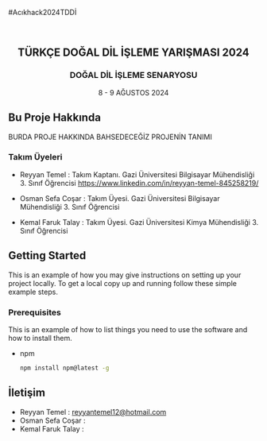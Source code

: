 #Acıkhack2024TDDİ

<br />
<div align="center">
  <h2 align="center">TÜRKÇE DOĞAL DİL İŞLEME YARIŞMASI 2024 </h2>
  <h3 align="center"> DOĞAL DİL İŞLEME SENARYOSU </h3>
  8 - 9 AĞUSTOS 2024 
  <p align="center">    
  </p>
</div>


## Bu Proje Hakkında

BURDA PROJE HAKKINDA BAHSEDECEĞİZ PROJENİN TANIMI

### Takım Üyeleri

* Reyyan Temel : Takım Kaptanı. Gazi Üniversitesi Bilgisayar Mühendisliği 3. Sınıf Öğrencisi
https://www.linkedin.com/in/reyyan-temel-845258219/
* Osman Sefa Coşar : Takım Üyesi. Gazi Üniversitesi Bilgisayar Mühendisliği 3. Sınıf Öğrencisi

* Kemal Faruk Talay : Takım Üyesi. Gazi Üniversitesi Kimya Mühendisliği 3. Sınıf Öğrencisi


## Getting Started

This is an example of how you may give instructions on setting up your project locally.
To get a local copy up and running follow these simple example steps.

### Prerequisites

This is an example of how to list things you need to use the software and how to install them.
* npm
  ```sh
  npm install npm@latest -g
  ```


## İletişim

* Reyyan Temel : reyyantemel12@hotmail.com
* Osman Sefa Coşar : 
* Kemal Faruk Talay : 
